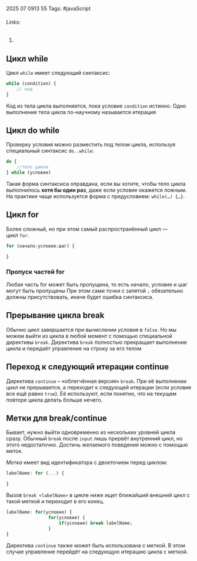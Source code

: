 2025 07 0913 55
Tags: #javaScript 
###### Links: 
1) 
## Цикл while
Цикл `while` имеет следующий синтаксис:
```js
while (condition) {
	// код
}
```
Код из тела цикла выполняется, пока условие `condition` истинно. Одно выполнение тела цикла по-научному называется итерация
## Цикл do while
Проверку условия можно разместить под телом цикла, используя специальный синтаксис `do..while`:
```js
do {
	//тело цикла
} while (условие)
```
Такая форма синтаксиса оправдана, если вы хотите, чтобы тело цикла выполнилось **хотя бы один раз**, даже если условие окажется ложным. На практике чаще используется форма с предусловием: `while(…) {…}`.
## Цикл for
Более сложный, но при этом самый распространённый цикл — цикл `for`.
```js
for (начало;условие;шаг) {

}
```
### Пропуск частей for
Любая часть for может быть пропущена, то есть начало, условие и шаг могут быть пропущены
При этом сами точки с запятой `;` обязательно должны присутствовать, иначе будет ошибка синтаксиса.
## Прерывание цикла break
Обычно цикл завершается при вычислении _условия_ в `false`.
Но мы можем выйти из цикла в любой момент с помощью специальной директивы `break`.
Директива `break` полностью прекращает выполнение цикла и передаёт управление на строку за его телом
## Переход к следующий итерации continue
Директива `continue` – «облегчённая версия» `break`. При её выполнении цикл не прерывается, а переходит к следующей итерации (если условие все ещё равно `true`).
Её используют, если понятно, что на текущем повторе цикла делать больше нечего.
## Метки для break/continue
Бывает, нужно выйти одновременно из нескольких уровней цикла сразу.
Обычный `break` после `input` лишь прервёт внутренний цикл, но этого недостаточно. Достичь желаемого поведения можно с помощью меток.

_Метка_ имеет вид идентификатора с двоеточием перед циклом:
```js
labelName: for (...) {

}
```
Вызов `break <labelName>` в цикле ниже ищет ближайший внешний цикл с такой меткой и переходит в его конец.
```js
labelName: for(условие) {
				for(условие) {
					if(условие) break labelName;
				}
}
```
Директива `continue` также может быть использована с меткой. В этом случае управление перейдёт на следующую итерацию цикла с меткой.